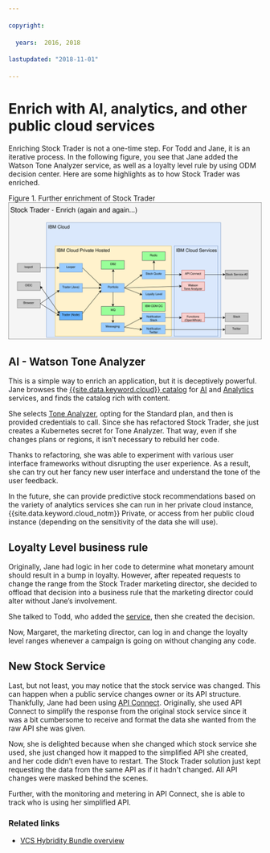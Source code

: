 ```yaml
---

copyright:

  years:  2016, 2018

lastupdated: "2018-11-01"

---
```


# Enrich with AI, analytics, and other public cloud services

Enriching Stock Trader is not a one-time step. For Todd and Jane, it is an iterative process. In the following figure, you see that Jane added the Watson Tone Analyzer service, as well as a loyalty level rule by using ODM decision center. Here are some highlights as to how Stock Trader was enriched.

Figure 1. Further enrichment of Stock Trader
![Stock Trader enrichment iteration results](vcscontent-enriched.svg)

## AI - Watson Tone Analyzer

This is a simple way to enrich an application, but it is deceptively powerful. Jane browses the [{{site.data.keyword.cloud}} catalog](https://console.bluemix.net/catalog/) for [AI](https://console.bluemix.net/catalog/?category=ai) and [Analytics](https://console.bluemix.net/catalog/?category=analytics) services, and finds the catalog rich with content.

She selects [Tone Analyzer](https://console.bluemix.net/catalog/services/tone-analyzer), opting for the Standard plan, and then is provided credentials to call.
Since she has refactored Stock Trader, she just creates a Kubernetes secret for Tone Analyzer. That way, even if she changes plans or regions, it isn't necessary to rebuild her code.

Thanks to refactoring, she was able to experiment with various user interface frameworks without disrupting the user experience. As a result, she can try out her fancy new user interface and understand the tone of the user feedback.

In the future, she can provide predictive stock recommendations based on the variety of analytics services she can run in her private cloud instance, {{site.data.keyword.cloud_notm}} Private, or access from her public cloud instance (depending on the sensitivity of the data she will use).

## Loyalty Level business rule

Originally, Jane had logic in her code to determine what monetary amount
should result in a bump in loyalty. However, after repeated requests to
change the range from the Stock Trader marketing director, she decided
to offload that decision into a business rule that the marketing
director could alter without Jane’s involvement.

She talked to Todd, who added the
[service](https://console.bluemix.net/catalog/services/decision-optimization), then she created the decision.

Now, Margaret, the marketing director, can log in and change the loyalty level ranges whenever a campaign is going on without changing any code.

## New Stock Service

Last, but not least, you may notice that the stock service was changed.
This can happen when a public service changes owner or its API
structure. Thankfully, Jane had been using [API
Connect](https://console.bluemix.net/catalog/services/api-connect).
Originally, she used API Connect to simplify the response from the
original stock service since it was a bit cumbersome to receive and
format the data she wanted from the raw API she was given.

Now, she is delighted because when she changed which stock service she
used, she just changed how it mapped to the simplified API she created,
and her code didn’t even have to restart. The Stock Trader solution just
kept requesting the data from the same API as if it hadn't changed. All
API changes were masked behind the scenes.

Further, with the monitoring and metering in API Connect, she is able to
track who is using her simplified API.

### Related links

* [VCS Hybridity Bundle overview](../vcs/vcs-hybridity-intro.html)
